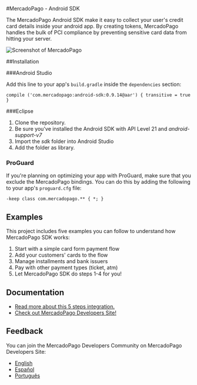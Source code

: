 #MercadoPago - Android SDK

The MercadoPago Android SDK make it easy to collect your user's credit card details inside your android app. By creating tokens, MercadoPago handles the bulk of PCI compliance by preventing sensitive card data from hitting your server.

![Screenshot of MercadoPago](https://raw.githubusercontent.com/mercadopago/sdk-android/master/screenshot.png)

##Installation

###Android Studio

Add this line to your app's `build.gradle` inside the `dependencies` section:

    compile ('com.mercadopago:android-sdk:0.9.14@aar') { transitive = true }

###Eclipse

1. Clone the repository.
2. Be sure you've installed the Android SDK with API Level 21 and _android-support-v7_
3. Import the _sdk_ folder into Android Studio
4. Add the folder as library.

### ProGuard

If you're planning on optimizing your app with ProGuard, make sure that you exclude the MercadoPago bindings. You can do this by adding the following to your app's `proguard.cfg` file:

    -keep class com.mercadopago.** { *; }

## Examples

This project includes five examples you can follow to understand how MercadoPago SDK works:

1. Start with a simple card form payment flow
2. Add your customers' cards to the flow
3. Manage installments and bank issuers
4. Pay with other payment types (ticket, atm)
5. Let MercadoPago SDK do steps 1-4 for you!

## Documentation

+ [Read more about this 5 steps integration.](http://www.mercadopago.com.ar/developers/en/solutions/payments/custom-checkout/charge-with-creditcard/android/)
+ [Check out MercadoPago Developers Site!](http://www.mercadopago.com.ar/developers)

## Feedback

You can join the MercadoPago Developers Community on MercadoPago Developers Site:

+ [English](https://www.mercadopago.com.ar/developers/en/community/forum/)
+ [Español](https://www.mercadopago.com.ar/developers/es/community/forum/)
+ [Português](https://www.mercadopago.com.br/developers/pt/community/forum/)
